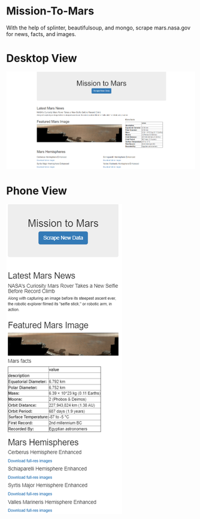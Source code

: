 # Mission-To-Mars
With the help of splinter, beautifulsoup, and mongo, scrape mars.nasa.gov for news, facts, and images.

# Desktop View
![Desktop View](https://github.com/edyeh1991/Mission-To-Mars/blob/master/templates/Resources/Desktop%20View.PNG)

# Phone View
![Phone View](https://github.com/edyeh1991/Mission-To-Mars/blob/master/templates/Resources/Phone%20View.PNG)
